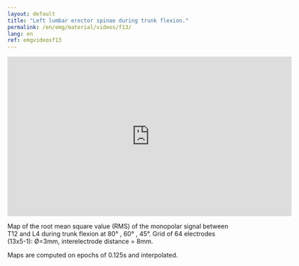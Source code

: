 ```yaml
---
layout: default
title: "Left lumbar erector spinae during trunk flexion."
permalink: /en/emg/material/videos/f13/
lang: en
ref: emgvideosf13
---
```


<iframe width="640" height="360" src="https://www.youtube.com/embed/qqkTV8zDKNQ?rel=0&loop=1&modestbranding=1&playlist=qqkTV8zDKNQ" frameborder="0" gesture="media" allow="encrypted-media" allowfullscreen></iframe>

Map of the root mean square value (RMS) of the monopolar signal between T12 and L4 during trunk flexion at  80° , 60° , 45°. Grid of 64 electrodes (13x5-1): Ø=3mm, interelectrode distance = 8mm. 

Maps are computed on epochs of 0.125s and interpolated.
